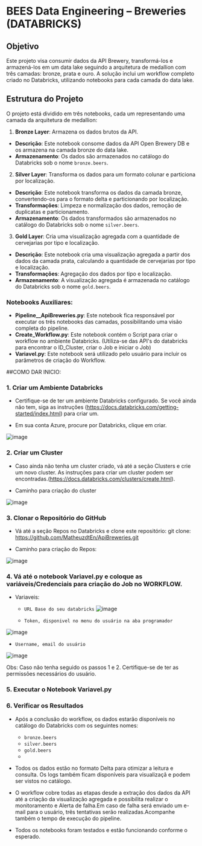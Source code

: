 # BEES Data Engineering – Breweries (DATABRICKS)

## Objetivo
Este projeto visa consumir dados da API Brewery, transformá-los e armazená-los em um data lake seguindo a arquitetura de medallion com três camadas: bronze, prata e ouro. A solução inclui um workflow completo criado no Databricks, utilizando notebooks para cada camada do data lake.

## Estrutura do Projeto
O projeto está dividido em três notebooks, cada um representando uma camada da arquitetura de medallion:
1. **Bronze Layer**: Armazena os dados brutos da API.
- **Descrição**: Este notebook consome dados da API Open Brewery DB e os armazena na camada bronze do data lake.
- **Armazenamento**: Os dados são armazenados no catálogo do Databricks sob o nome `bronze.beers`.

2. **Silver Layer**: Transforma os dados para um formato colunar e particiona por localização.
- **Descrição**: Este notebook transforma os dados da camada bronze, convertendo-os para o formato delta e particionando por localização.
- **Transformações**: Limpeza e normalização dos dados, remoção de duplicatas e particionamento.
- **Armazenamento**: Os dados transformados são armazenados no catálogo do Databricks sob o nome `silver.beers`.
  
3. **Gold Layer**: Cria uma visualização agregada com a quantidade de cervejarias por tipo e localização.
- **Descrição**: Este notebook cria uma visualização agregada a partir dos dados da camada prata, calculando a quantidade de cervejarias por tipo e localização.
- **Transformações**: Agregação dos dados por tipo e localização.
- **Armazenamento**: A visualização agregada é armazenada no catálogo do Databricks sob o nome `gold.beers`.

### Notebooks Auxiliares:
- **Pipeline__ApiBreweries.py**: Este notebook fica responsável por executar os três notebooks das camadas, possibilitando uma visão completa do pipeline.
- **Create_Workflow.py**: Este notebook contém o Script para criar o workflow no ambiente Databricks. (Utiliza-se das API's do databricks para encontrar o ID_Cluster, criar o Job e iniciar o Job)
- **Variavel.py**: Este notebook será utilizado pelo usuário para incluir os parâmetros de criação do Workflow.


##COMO DAR INICIO:

### 1. Criar um Ambiente Databricks
- Certifique-se de ter um ambiente Databricks configurado. Se você ainda não tem, siga as instruções (https://docs.databricks.com/getting-started/index.html) para criar um.

- Em sua conta Azure, procure por Databricks, clique em criar.

![image](https://github.com/MatheuzdtEn/ApiBreweries/assets/106482156/6bca7aa8-bc11-4dc8-a83a-df3c5ca28a51)


### 2. Criar um Cluster
- Caso ainda não tenha um cluster criado, vá até a seção Clusters e crie um novo cluster. As instruções para criar um cluster podem ser encontradas.(https://docs.databricks.com/clusters/create.html).

- Caminho para criação do cluster
  
![image](https://github.com/MatheuzdtEn/ApiBreweries/assets/106482156/03b1eab4-9cd7-4e9a-9845-900b3286d9d6)

### 3. Clonar o Repositório do GitHub
- Vá até a seção Repos no Databricks e clone este repositório:
    git clone: https://github.com/MatheuzdtEn/ApiBreweries.git

- Caminho para criação do Repos:
  
![image](https://github.com/MatheuzdtEn/ApiBreweries/assets/106482156/8cff904e-ca4b-42f9-b533-d6b4700427f6)

### 4. Vá até o notebook Variavel.py e coloque as variáveis/Credenciais para criação do Job no WORKFLOW.

- Variaveis:

  - `URL Base do seu databricks`
![image](https://github.com/MatheuzdtEn/ApiBreweries/assets/106482156/99212dcf-48f1-45cf-b06f-649ab6107f21)


  - `Token, disponivel no menu do usuário na aba programador`
 

![image](https://github.com/MatheuzdtEn/ApiBreweries/assets/106482156/fe93502d-a036-44d9-9af5-e3d72e33dfd0)

  - `Username, email do usuário`
 

![image](https://github.com/MatheuzdtEn/ApiBreweries/assets/106482156/e6a22145-5261-4377-b424-4ab63ad07e25)


Obs: Caso não tenha seguido os passos 1 e 2. Certifique-se de ter as permissões necessários do usuário.

### 5. Executar o Notebook Variavel.py

### 6. Verificar os Resultados
- Após a conclusão do workflow, os dados estarão disponíveis no catálogo do Databricks com os seguintes nomes:
    - `bronze.beers`
    - `silver.beers`
    - `gold.beers`
    - 
- Todos os dados estão no formato Delta para otimizar a leitura e consulta. Os logs também ficam disponíveis para visualizaçã e podem ser vistos no catálogo.

- O workflow cobre todas as etapas desde a extração dos dados da API até a criação da visualização agregada e possibilita realizar 
o monitoramento e Alerta de falha.Em caso de falha será enviado um e-mail para o usuário,  três tentativas serão realizadas.Acompanhe também o tempo de execução do pipeline.

- Todos os notebooks foram testados e estão funcionando conforme o esperado.

